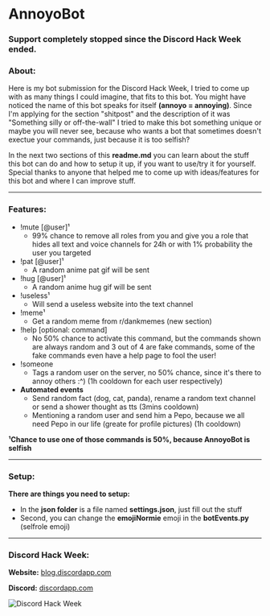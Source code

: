 # AnnoyoBot
### Support completely stopped since the Discord Hack Week ended.
### About:
Here is my bot submission for the Discord Hack Week, I tried to come up with as many things I could imagine, that fits to this bot. You might have noticed the name of this bot speaks for itself **(annoyo = annoying)**. Since I'm applying for the section "shitpost" and the description of it was "Something silly or off-the-wall" I tried to make this bot something unique or maybe you will never see, because who wants a bot that sometimes doesn't exectue your commands, just because it is too selfish?

In the next two sections of this **readme.md** you can learn about the stuff this bot can do and how to setup it up, if you want to use/try it for yourself. Special thanks to anyone that helped me to come up with ideas/features for this bot and where I can improve stuff.  
___
### Features:
* !mute [@user]¹
  * 99% chance to remove all roles from you and give you a role that hides all text and voice channels for 24h or with 1% probability the user you targeted 
* !pat [@user]¹
  * A random anime pat gif will be sent 
* !hug [@user]¹
  * A random anime hug gif will be sent
* !useless¹
  * Will send a useless website into the text channel
* !meme¹
  * Get a random meme from r/dankmemes (new section)
* !help [optional: command]
  * No 50% chance to activate this command, but the commands shown are always random and 3 out of 4 are fake commands, some of the fake commands even have a help page to fool the user!
* !someone
  * Tags a random user on the server, no 50% chance, since it's there to annoy others :^) (1h cooldown for each user respectively)  
* **Automated events**
  * Send random fact (dog, cat, panda), rename a random text channel or send a shower thought as tts (3mins cooldown)
  * Mentioning a random user and send him a Pepo, because we all need Pepo in our life (greate for profile pictures) (1h cooldown)

**¹Chance to use one of those commands is 50%, because AnnoyoBot is selfish**
___
### Setup:
**There are things you need to setup:**
* In the **json folder** is a file named **settings.json**, just fill out the stuff
* Second, you can change the **emojiNormie** emoji in the **botEvents.py** (selfrole emoji) 
___

### Discord Hack Week:

**Website:** [blog.discordapp.com](https://blog.discordapp.com/discord-community-hack-week-build-and-create-alongside-us-6b2a7b7bba33)

**Discord:** [discordapp.com](https://discordapp.com/invite/hackweek)

![Discord Hack Week](https://cdn-images-1.medium.com/max/2560/1*lh6NS8hx0pu5mlZeSqnu5w.jpeg)

